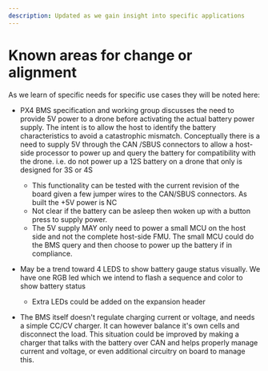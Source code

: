 ```yaml
---
description: Updated as we gain insight into specific applications
---
```


# Known areas for change or alignment

As we learn of specific needs for specific use cases they will be noted here:

* PX4 BMS specification and working group discusses the need to provide 5V power to a drone before activating the actual battery power supply. The intent is to allow the host to identify the battery characteristics to avoid a catastrophic mismatch. Conceptually there is a need to supply 5V through the CAN /SBUS connectors to allow a host-side processor to power up and query the battery for compatibility with the drone. i.e. do not power up a 12S battery on a drone that only is designed for 3S or 4S

  * This functionality can be tested with the current revision of the board given a few jumper wires to the CAN/SBUS connectors. As built the +5V power is NC
  * Not clear if the battery can be asleep then woken up with a button press to supply power. 
  * The 5V supply MAY only need to power a small MCU on the host side and not the complete host-side FMU. The small MCU could do the BMS query and then choose to power up the battery if in compliance.

* May be a trend toward 4 LEDS to show battery gauge status visually. We have one RGB led which we intend to flash a sequence and color to show battery status

  * Extra LEDs could be added on the expansion header

* The BMS itself doesn't regulate charging current or voltage, and needs a simple CC/CV charger. It can however balance it's own cells and disconnect the load. This situation could be improved by making a charger that talks with the battery over CAN and helps properly manage current and voltage, or even additional circuitry on board to manage this. 



